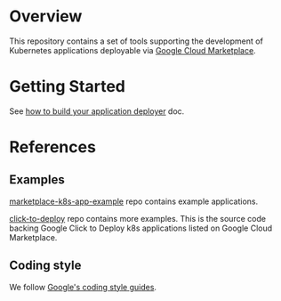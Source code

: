 # Overview

This repository contains a set of tools supporting the development of Kubernetes
applications deployable via
[Google Cloud Marketplace](https://console.cloud.google.com/marketplace).

# Getting Started

See [how to build your application deployer](docs/building-deployer.md) doc.

# References

## Examples

[marketplace-k8s-app-example](https://github.com/GoogleCloudPlatform/marketplace-k8s-app-example)
repo contains example applications.

[click-to-deploy](https://github.com/GoogleCloudPlatform/click-to-deploy/tree/master/k8s)
repo contains more examples. This is the source code backing Google Click to Deploy k8s
applications listed on Google Cloud Marketplace.

## Coding style

We follow [Google's coding style guides](https://google.github.io/styleguide/).
